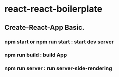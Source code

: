 # react-react-boilerplate

## Create-React-App Basic.

### npm start or npm run start : start dev server

### npm run build : build App

### npm run server : run server-side-rendering
